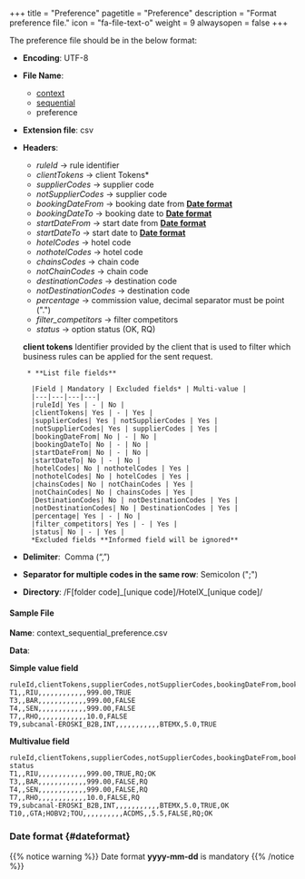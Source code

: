 +++
title = "Preference"
pagetitle = "Preference"
description = "Format preference file."
icon = "fa-file-text-o"
weight = 9
alwaysopen = false
+++

The preference file should be in the below format:

* **Encoding**: UTF-8
* **File Name**: 
    * [context](/hotel-x/concepts/accesses-supplier-context/#context)
    * [sequential](/hotel-x/plugins/entity_table_file/#sequential)
    * preference
* **Extension file**: csv
* **Headers**:
    * _ruleId_  → rule identifier
    * _clientTokens_  → client Tokens*
    * _supplierCodes_  → supplier code
    * _notSupplierCodes_  → supplier code
    * _bookingDateFrom_  → booking date from [**Date format**](/hotel-x/plugins/format-files/commission#dateformat)
    * _bookingDateTo_   → booking date to [**Date format**](/hotel-x/plugins/format-files/commission#dateformat)
    * _startDateFrom_  → start date from [**Date format**](/hotel-x/plugins/format-files/commission#dateformat)
    * _startDateTo_  → start date to [**Date format**](/hotel-x/plugins/format-files/commission#dateformat)
    * _hotelCodes_  → hotel code
    * _nothotelCodes_  → hotel code
    * _chainsCodes_  → chain code
    * _notChainCodes_  → chain code
    * _destinationCodes_  → destination code
    * _notDestinationCodes_  → destination code
    * _percentage_  → commission value, decimal separator must be point (".") 
    * _filter_competitors_  → filter competitors  
    * _status_  → option status (OK, RQ)  

    **client tokens** Identifier provided by the client that is used to filter which business rules can be applied for the sent request.
    
       * **List file fields** 
  
        |Field | Mandatory | Excluded fields* | Multi-value |
        |---|---|---|---|
        |ruleId| Yes | - | No |
        |clientTokens| Yes | - | Yes |
        |supplierCodes| Yes | notSupplierCodes | Yes |
        |notSupplierCodes| Yes | supplierCodes | Yes |
        |bookingDateFrom| No | - | No |
        |bookingDateTo| No | - | No |
        |startDateFrom| No | - | No |
        |startDateTo| No | - | No |
        |hotelCodes| No | nothotelCodes | Yes |
        |nothotelCodes| No | hotelCodes | Yes |
        |chainsCodes| No | notChainCodes | Yes |
        |notChainCodes| No | chainsCodes | Yes |
        |DestinationCodes| No | notDestinationCodes | Yes |
        |notDestinationCodes| No | DestinationCodes | Yes |
        |percentage| Yes | - | No |
        |filter_competitors| Yes | - | Yes |
        |status| No | - | Yes |
        *Excluded fields **Informed field will be ignored**

* **Delimiter**:  Comma (“,”)
* **Separator for multiple codes in the same row**: Semicolon (";")
* **Directory**: /F[folder code]\_[unique code]/HotelX\_[unique code]/

#### Sample File

**Name**: context\_sequential_preference.csv

**Data**:

**Simple value field**
```csv
ruleId,clientTokens,supplierCodes,notSupplierCodes,bookingDateFrom,bookingDateTo,startDateFrom,startDateTo,hotelCodes,notHotelCodes,chainCodes,notChainCodes,destinationCodes,notDestinationCodes,percentage,filter_competitors
T1,,RIU,,,,,,,,,,,,999.00,TRUE
T3,,BAR,,,,,,,,,,,,999.00,FALSE
T4,,SEN,,,,,,,,,,,,999.00,FALSE
T7,,RHO,,,,,,,,,,,,10.0,FALSE
T9,subcanal-EROSKI_B2B,INT,,,,,,,,,,,BTEMX,5.0,TRUE
```

**Multivalue field**
```csv
ruleId,clientTokens,supplierCodes,notSupplierCodes,bookingDateFrom,bookingDateTo,startDateFrom,startDateTo,hotelCodes,notHotelCodes,chainCodes,notChainCodes,destinationCodes,notDestinationCodes,percentage,filter_competitors, status
T1,,RIU,,,,,,,,,,,,999.00,TRUE,RQ;OK
T3,,BAR,,,,,,,,,,,,999.00,FALSE,RQ
T4,,SEN,,,,,,,,,,,,999.00,FALSE,RQ
T7,,RHO,,,,,,,,,,,,10.0,FALSE,RQ
T9,subcanal-EROSKI_B2B,INT,,,,,,,,,,,BTEMX,5.0,TRUE,OK
T10,,GTA;HOBV2;TOU,,,,,,,,,,ACDMS,,5.5,FALSE,RQ;OK
```

### **Date format** {#dateformat}
{{% notice warning %}}
Date format **yyyy-mm-dd** is mandatory
{{% /notice %}}